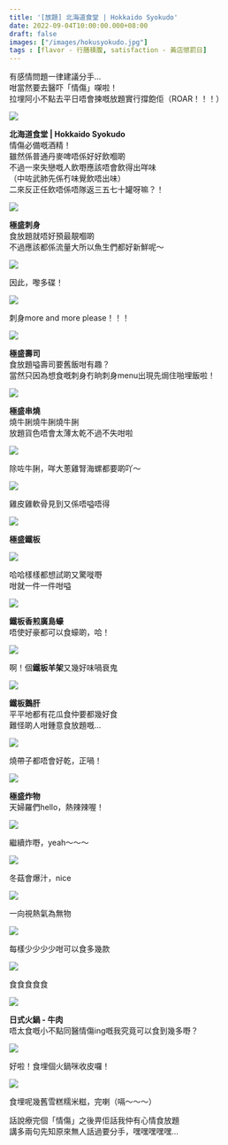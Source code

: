 ```yaml
---
title: '[放題] 北海道食堂 | Hokkaido Syokudo'
date: 2022-09-04T10:00:00.000+08:00
draft: false
images: ["/images/hokusyokudo.jpg"]
tags : [flavor - 行膳積腹, satisfaction - 黃店懲罰日]
---
```


有感情問題一律建議分手...  
咁當然要去醫吓「情傷」㗎啦！  
拉埋阿小不點去平日唔會揀嘅放題實行撐飽佢（ROAR！！！）  

![](/images/hokusyokudo1.jpg)

**北海道食堂 | Hokkaido Syokudo**  
情傷必備嘅酒精！   
雖然係普通丹麥啤唔係好好飲嗰啲  
不過一來失戀嘅人飲嘢應該唔會飲得出咩味  
（中咗武肺先係冇味覺飲唔出味）  
二來反正任飲唔係唔隊返三五七十罐呀嘛？！  
  
![](/images/hokusyokudo.jpg)

**極盛刺身**  
食放題就唔好預最靚嗰啲  
不過應該都係流量大所以魚生們都好新鮮呢～  

![](/images/hokusyokudo2.jpg)

因此，嚟多碟！

![](/images/hokusyokudo3.jpg)

刺身more and more please！！！

![](/images/hokusyokudo4.jpg)

**極盛壽司**  
食放題嗌壽司要舊飯咁有趣？  
當然只因為想食嘅刺身冇晌刺身menu出現先焗住啪埋飯啦！  

![](/images/hokusyokudo5.jpg)

**極盛串燒**  
燒牛脷燒牛脷燒牛脷  
放題貨色唔會太薄太乾不過不失咁啦  

![](/images/hokusyokudo6.jpg)

除咗牛脷，咩大蔥雞腎海螺都要啲吖～  

![](/images/hokusyokudo7.jpg)

雞皮雞軟骨見到又係唔嗌唔得  

![](/images/hokusyokudo8.jpg)

**極盛鐵板**  

![](/images/hokusyokudo9.jpg)

哈哈樣樣都想試啲又驚嘥嘢  
咁就一件一件咁嗌   

![](/images/hokusyokudo10.jpg)

**鐵板香煎廣島蠔**  
唔使好豪都可以食蠔啲，哈！  

![](/images/hokusyokudo11.jpg)

啊！個**鐵板羊架**又幾好味喎衰鬼  

![](/images/hokusyokudo12.jpg)

**鐵板鵝肝**  
平平地都有花瓜食仲要都幾好食  
難怪啲人咁鍾意食放題嘅...  

![](/images/hokusyokudo13.jpg)

燒帶子都唔會好乾，正喎！  

![](/images/hokusyokudo14.jpg)

**極盛炸物**  
天婦羅們hello，熱辣辣喔！

![](/images/hokusyokudo15.jpg)

繼續炸嘢，yeah～～～  

![](/images/hokusyokudo16.jpg)

冬菇會爆汁，nice

![](/images/hokusyokudo17.jpg)

一向視熱氣為無物  

![](/images/hokusyokudo18.jpg)

每樣少少少少咁可以食多幾款

![](/images/hokusyokudo19.jpg)

食食食食食  

![](/images/hokusyokudo20.jpg)

**日式火鍋 - 牛肉**  
唔太食嘅小不點同醫情傷ing嘅我究竟可以食到幾多嘢？  

![](/images/hokusyokudo21.jpg)

好啦！食埋個火鍋咪收皮囉！

![](/images/hokusyokudo22.jpg)

食埋呢幾舊雪糕糯米糍，完喇（嗝～～～）  
  
話說療完個「情傷」之後畀佢話我仲有心情食放題  
講多兩句先知原來無人話過要分手，嘿嘿嘿嘿嘿...  
